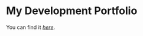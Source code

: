 # My Development Portfolio
You can find it *[here](https://nobleburgundy.github.io/jcg-responsive-portfolio/)*.

